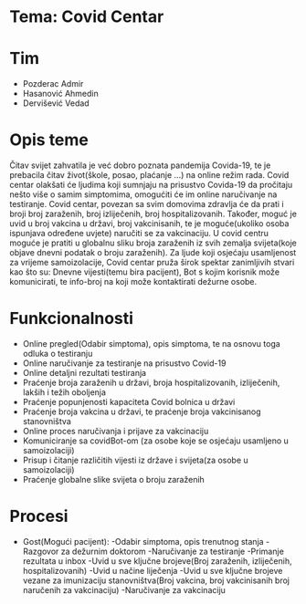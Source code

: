# Tema: Covid Centar
# Tim
- Pozderac Admir
- Hasanović Ahmedin
- Dervišević Vedad

# Opis teme
Čitav svijet zahvatila je već dobro poznata pandemija Covida-19, te je prebacila čitav život(škole, posao, plaćanje ...) na online režim rada.
Covid centar olakšati će ljudima koji sumnjaju na prisustvo Covida-19 da pročitaju nešto više o samim simptomima, omogućiti će im online naručivanje na testiranje.
Covid centar, povezan sa svim domovima zdravlja će da prati i broji broj zaraženih, broj izliječenih, broj hospitalizovanih. Također, moguć je uvid u broj vakcina u državi,
broj vakcinisanih, te je moguće(ukoliko osoba ispunjava određene uvjete) naručiti se za vakcinaciju. U covid centru moguće je pratiti u globalnu sliku broja zaraženih iz svih 
zemalja svijeta(koje objave dnevni podatak o broju zaraženih).
Za ljude koji osjećaju usamljenost za vrijeme samoizolacije, Covid centar pruža širok spektar zanimljivih stvari kao
što su: Dnevne vijesti(temu bira pacijent), Bot s kojim korisnik može komunicirati, te info-broj na koji može kontaktirati dežurne osobe.

# Funkcionalnosti 
- Online pregled(Odabir simptoma), opis simptoma, te na osnovu toga odluka o testiranju
- Online naručivanje za testiranje na prisustvo Covid-19
- Online detaljni rezultati testiranja
- Praćenje broja zaraženih u državi, broja hospitalizovanih, izliječenih, lakših i težih oboljenja
- Praćenje popunjenosti kapaciteta Covid bolnica u državi
- Praćenje broja vakcina u državi, te praćenje broja vakcinisanog stanovništva
- Online proces naručivanja i prijave za vakcinaciju
- Komuniciranje sa covidBot-om (za osobe koje se osjećaju usamljeno u samoizolaciji)
- Prisup i čitanje različitih vijesti iz države i svijeta(za osobe u samoizolaciji)
- Praćenje globalne slike svijeta o broju zaraženih

# Procesi
- Gost(Mogući pacijent): 
  -Odabir simptoma, opis trenutnog stanja
  -Razgovor za dežurnim doktorom
  -Naručivanje za testiranje
  -Primanje rezultata u inbox
  -Uvid u sve ključne brojeve(Broj zaraženih, izliječenih, hospitalizovanih)
  -Uvid u načine liječenja
  -Uvid u sve ključne brojeve vezane za imunizaciju stanovništva(Broj vakcina, broj vakcinisanih broj naručenih za vakcinaciju)
  -Naručivanje za vakcinaciju
 

